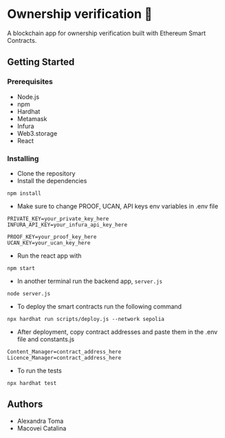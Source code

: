 # Ownership verification :whale:
A blockchain app for ownership verification built with Ethereum Smart Contracts.

## Getting Started
### Prerequisites   
- Node.js
- npm
- Hardhat
- Metamask
- Infura
- Web3.storage
- React

### Installing
- Clone the repository
- Install the dependencies
```
npm install
```
- Make sure to change PROOF, UCAN, API keys env variables in .env file
```
PRIVATE_KEY=your_private_key_here
INFURA_API_KEY=your_infura_api_key_here

PROOF_KEY=your_proof_key_here
UCAN_KEY=your_ucan_key_here
```
- Run the react app with        
```
npm start
```

- In another terminal run the backend app, ```server.js```
```
node server.js
```
- To deploy the smart contracts run the following command
```
npx hardhat run scripts/deploy.js --network sepolia   
```
- After deployment, copy contract addresses and paste them in the .env file and constants.js
```
Content_Manager=contract_address_here
Licence_Manager=contract_address_here
```    

- To run the tests
```
npx hardhat test
```


## Authors
- Alexandra Toma
- Macovei Catalina 